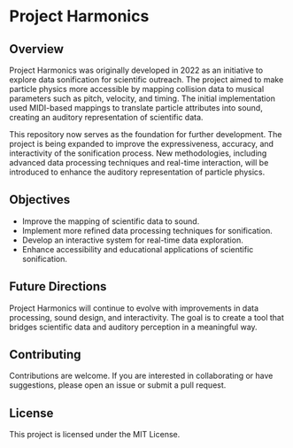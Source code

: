 # Project Harmonics  

## Overview  
Project Harmonics was originally developed in 2022 as an initiative to explore data sonification for scientific outreach. The project aimed to make particle physics more accessible by mapping collision data to musical parameters such as pitch, velocity, and timing. The initial implementation used MIDI-based mappings to translate particle attributes into sound, creating an auditory representation of scientific data.  

This repository now serves as the foundation for further development. The project is being expanded to improve the expressiveness, accuracy, and interactivity of the sonification process. New methodologies, including advanced data processing techniques and real-time interaction, will be introduced to enhance the auditory representation of particle physics.  

## Objectives  
- Improve the mapping of scientific data to sound.  
- Implement more refined data processing techniques for sonification.  
- Develop an interactive system for real-time data exploration.  
- Enhance accessibility and educational applications of scientific sonification.  

## Future Directions  
Project Harmonics will continue to evolve with improvements in data processing, sound design, and interactivity. The goal is to create a tool that bridges scientific data and auditory perception in a meaningful way.  

## Contributing  
Contributions are welcome. If you are interested in collaborating or have suggestions, please open an issue or submit a pull request.  

## License  
This project is licensed under the MIT License.  
